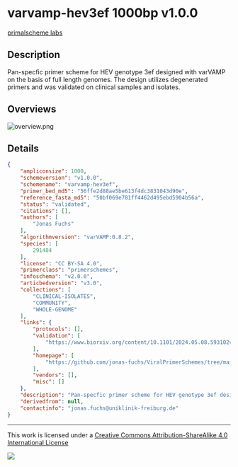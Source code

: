# varvamp-hev3ef 1000bp v1.0.0

[primalscheme labs](https://labs.primalscheme.com/detail/varvamp-hev3ef/1000/v1.0.0)

## Description

Pan-specfic primer scheme for HEV genotype 3ef designed with varVAMP on the basis of full length genomes. The design utilizes degenerated primers and was validated on clinical samples and isolates.

## Overviews

![overview.png](work/overview.png)

## Details

```json
{
    "ampliconsize": 1000,
    "schemeversion": "v1.0.0",
    "schemename": "varvamp-hev3ef",
    "primer_bed_md5": "56ffe2d88ae5be613f4dc3831043d90e",
    "reference_fasta_md5": "50bf069e781ff4462d495ebd5904b56a",
    "status": "validated",
    "citations": [],
    "authors": [
        "Jonas Fuchs"
    ],
    "algorithmversion": "varVAMP:0.8.2",
    "species": [
        291484
    ],
    "license": "CC BY-SA 4.0",
    "primerclass": "primerschemes",
    "infoschema": "v2.0.0",
    "articbedversion": "v3.0",
    "collections": [
        "CLINICAL-ISOLATES",
        "COMMUNITY",
        "WHOLE-GENOME"
    ],
    "links": {
        "protocols": [],
        "validation": [
            "https://www.biorxiv.org/content/10.1101/2024.05.08.593102v1.full"
        ],
        "homepage": [
            "https://github.com/jonas-fuchs/ViralPrimerSchemes/tree/main/varvamp_tiled/HEV_1"
        ],
        "vendors": [],
        "misc": []
    },
    "description": "Pan-specfic primer scheme for HEV genotype 3ef designed with varVAMP on the basis of full length genomes. The design utilizes degenerated primers and was validated on clinical samples and isolates.",
    "derivedfrom": null,
    "contactinfo": "jonas.fuchs@uniklinik-freiburg.de"
}
```



------------------------------------------------------------------------

This work is licensed under a [Creative Commons Attribution-ShareAlike 4.0 International License](http://creativecommons.org/licenses/by-sa/4.0/) 

![](https://i.creativecommons.org/l/by-sa/4.0/88x31.png)